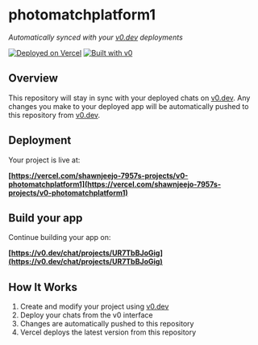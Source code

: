 # photomatchplatform1

*Automatically synced with your [v0.dev](https://v0.dev) deployments*

[![Deployed on Vercel](https://img.shields.io/badge/Deployed%20on-Vercel-black?style=for-the-badge&logo=vercel)](https://vercel.com/shawnjeejo-7957s-projects/v0-photomatchplatform1)
[![Built with v0](https://img.shields.io/badge/Built%20with-v0.dev-black?style=for-the-badge)](https://v0.dev/chat/projects/UR7TbBJoGig)

## Overview

This repository will stay in sync with your deployed chats on [v0.dev](https://v0.dev).
Any changes you make to your deployed app will be automatically pushed to this repository from [v0.dev](https://v0.dev).

## Deployment

Your project is live at:

**[https://vercel.com/shawnjeejo-7957s-projects/v0-photomatchplatform1](https://vercel.com/shawnjeejo-7957s-projects/v0-photomatchplatform1)**

## Build your app

Continue building your app on:

**[https://v0.dev/chat/projects/UR7TbBJoGig](https://v0.dev/chat/projects/UR7TbBJoGig)**

## How It Works

1. Create and modify your project using [v0.dev](https://v0.dev)
2. Deploy your chats from the v0 interface
3. Changes are automatically pushed to this repository
4. Vercel deploys the latest version from this repository
